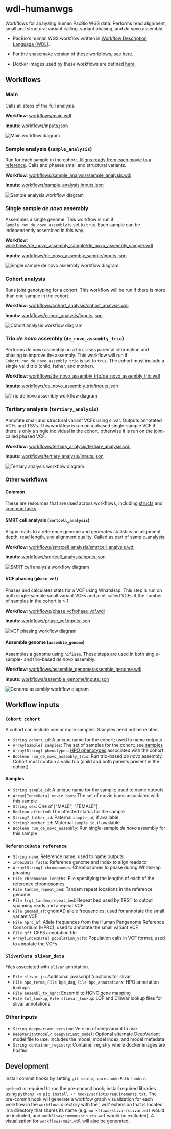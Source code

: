 # wdl-humanwgs

Workflows for analyzing human PacBio WGS data. Performs read alignment, small and structural variant calling, variant phasing, and _de novo_ assembly.


- PacBio's human WGS workflow written in [Workflow Description Language (WDL)](https://openwdl.org/).

- For the snakemake version of these workflows, see [here](https://github.com/PacificBiosciences/pb-human-wgs-workflow-snakemake).

- Docker images used by these workflows are defined [here](https://github.com/PacificBiosciences/wdl-dockerfiles).


## Workflows

### Main

Calls all steps of the full analysis.

**Workflow**: [workflows/main.wdl](workflows/main.wdl)

**Inputs**: [workflows/inputs.json](workflows/inputs.json)

![Main workflow diagram](workflows/main.graphviz.svg)


### Sample analysis (`sample_analysis`)

Run for each sample in the cohort. [Aligns reads from each movie to a reference](smrt-cell-analysis-smrtcell_analysis). Calls and phases small and structural variants.

**Workflow**: [workflows/sample_analysis/sample_analysis.wdl](workflows/sample_analysis/sample_analysis.wdl)

**Inputs**: [workflows/sample_analysis.inputs.json](workflows/sample_analysis/inputs.json)

![Sample analysis workflow diagram](workflows/sample_analysis/sample_analysis.graphviz.svg)


### Single sample _de novo_ assembly

Assembles a single genome. This workflow is run if `Sample.run_de_novo_assembly` is set to `true`. Each sample can be independently assembled in this way.

**Workflow**: [workflows/de_novo_assembly_sample/de_novo_assembly_sample.wdl](workflows/de_novo_assembly_sample/de_novo_assembly_sample.wdl)

**Inputs**: [workflows/de_novo_assembly_sample/inputs.json](workflows/de_novo_assembly_sample/inputs.json)

![Single sample _de novo_ assembly workflow diagram](workflows/de_novo_assembly_sample/de_novo_assembly_sample.graphviz.svg)


### Cohort analysis

Runs joint genotyping for a cohort. This workflow will be run if there is more than one sample in the cohort.

**Workflow**: [workflows/cohort_analysis/cohort_analysis.wdl](workflows/cohort_analysis/cohort_analysis.wdl)

**Inputs**: [workflows/cohort_analysis/inputs.json](workflows/cohort_analysis/inputs.json)

![Cohort analysis workflow diagram](workflows/cohort_analysis/cohort_analysis.graphviz.svg)


### Trio _de novo_ assembly (`de_novo_assembly_trio`)

Performs _de novo_ assembly on a trio. Uses parental information and phasing to improve the assembly. This workflow will run if `Cohort.run_de_novo_assembly_trio` is set to `true`. The cohort must include a single valid trio (child, father, and mother).

**Workflow**: [workflows/de_novo_assembly_trio/de_novo_assembly_trio.wdl](workflows/de_novo_assembly_trio/de_novo_assembly_trio.wdl)

**Inputs**: [workflows/de_novo_assembly_trio/inputs.json](workflows/de_novo_assembly_trio/inputs.json)

![Trio _de novo_ assembly workflow diagram](workflows/de_novo_assembly_trio/de_novo_assembly_trio.graphviz.svg)


### Tertiary analysis (`tertiary_analysis`)

Annotate small and structural variant VCFs using slivar. Outputs annotated VCFs and TSVs. This workflow is run on a phased single-sample VCF if there is only a single individual in the cohort, otherwise it is run on the joint-called phased VCF.

**Workflow**: [workflows/tertiary_analysis/tertiary_analysis.wdl](workflows/tertiary_analysis/tertiary_analysis.wdl)

**Inputs**: [workflows/tertiary_analysis/inputs.json](workflows/tertiary_analysis/inputs.json)

![Tertiary analysis workflow diagram](workflows/tertiary_analysis/tertiary_analysis.graphviz.svg)


### Other workflows

#### Common

These are resources that are used across workflows, including [structs](workflows/common/structs.wdl) and [common tasks](workflows/common/tasks).


#### SMRT cell analysis (`smrtcell_analysis`)

Aligns reads to a reference genome and generates statistics on alignment depth, read length, and alignment quality. Called as part of [sample_analysis](#sample-analysis-sample_analysis).

**Workflow**: [workflows/smrtcell_analysis/smrtcell_analysis.wdl](workflows/smrtcell_analysis/smrtcell_analysis.wdl)

**Inputs**: [workflows/smrtcell_analysis/inputs.json](workflows/smrtcell_analysis/inputs.json)

![SMRT cell analysis workflow diagram](workflows/smrtcell_analysis/smrtcell_analysis.graphviz.svg)


#### VCF phasing (`phase_vcf`)

Phases and calculates stats for a VCF using WhatsHap. This step is run on both single-sample small variant VCFs and joint-called VCFs if the number of samples in the cohort is > 1.

**Workflow**: [workflows/phase_vcf/phase_vcf.wdl](workflows/phase_vcf/phase_vcf.wdl)

**Inputs**: [workflows/phase_vcf.inputs.json](workflows/phase_vcf/inputs.json)

![VCF phasing workflow diagram](workflows/phase_vcf/phase_vcf.graphviz.svg)


#### Assemble genome (`assemble_genome`)

Assembles a genome using `hifiasm`. These steps are used in both single-sample- and trio-based _de novo_ assembly.

**Workflow**: [workflows/assemble_genome/assemble_genome.wdl](workflows/assemble_genome/assemble_genome.wdl)

**Inputs**: [workflows/assemble_genome/inputs.json](workflows/assemble_genome/inputs.json)

![Genome assembly workflow diagram](workflows/assemble_genome/assemble_genome.graphviz.svg)


## Workflow inputs

### `Cohort cohort`

A cohort can include one or more samples. Samples need not be related.

- `String cohort_id`: A unique name for the cohort; used to name outputs
- `Array[Sample] samples`: The set of samples for the cohort; see [samples](#samples)
- `Array[String] phenotypes`: [HPO phenotypes](https://hpo.jax.org/app/) associated with the cohort
- `Boolean run_de_novo_assembly_trio`: Run trio-based _de novo_ assembly. Cohort must contain a valid trio (child and both parents present in the cohort)


#### Samples

- `String sample_id`: A unique name for the sample; used to name outputs
- `Array[IndexData] movie_bams`: The set of movie bams associated with this sample
- `String sex`: One of ["MALE", "FEMALE"]
- `Boolean affected`: The affected status for the sample
- `String? father_id`: Paternal `sample_id`, if available
- `String? mother_id`: Maternal `sample_id`, if available
- `Boolean run_de_novo_assembly`: Run single-sample _de novo_ assembly for this sample


### `ReferenceData reference`

- `String name`: Reference name; used to name outputs
- `IndexData fasta`: Reference genome and index to align reads to
- `Array[String] chromosomes`: Chromosomes to phase during WhatsHap phasing
- `File chromosome_lengths`: File specifying the lengths of each of the reference chromosomes
- `File tandem_repeat_bed`: Tandem repeat locations in the reference genome
- `File trgt_tandem_repeat_bed`: Repeat bed used by TRGT to output spanning reads and a repeat VCF
- `File gnomad_af`: gnomAD allele frequencies; used for annotate the small variant VCF
- `File hprc_af`: Allele frequences from the Human Pangenome Reference Consortium (HPRC); used to annotate the small variant VCF
- `File gff`: GFF3 annotation file
- `Array[IndexData] population_vcfs`: Population calls in VCF format; used to annotate the VCFs


### `SlivarData slivar_data`

Files associated with `slivar` annotation.

- `File slivar_js`: Additional javascript functions for slivar
- `File hpo_terms`, `File hpo_dag`, `File hpo_annotations`: HPO annotation lookups
- `File ensembl_to_hgnc`: Ensembl to HGNC gene mapping
- `File lof_lookup`, `File clinvar_lookup`: LOF and ClinVar lookup files for slivar annotations


### Other inputs

- `String deepvariant_version`: Version of deepvariant to use
- `DeepVariantModel? deepvariant_model`: Optional alternate DeepVariant model file to use; includes the model, model index, and model metadata
- `String container_registry`: Container registry where docker images are hosted


## Development

Install commit hooks by setting `git config core.hooksPath hooks/`.

`python3` is required to run the pre-commit hook; install required libraries using `python3 -m pip install -r hooks/scripts/requirements.txt`.
The pre-commit hook will generate a workfow graph visualization for each workflow in the `workflows` directory with the '.wdl' extension that is located in a directory that shares its name (e.g. `workflows/slivar/slivar.wdl` would be included, and `workflows/common/structs.wdl` would be excluded). A visualization for `workflows/main.wdl` will also be generated.
